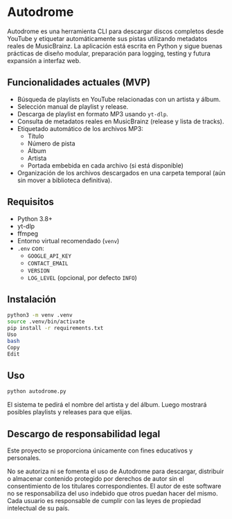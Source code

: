 # Autodrome

Autodrome es una herramienta CLI para descargar discos completos desde YouTube y etiquetar automáticamente sus pistas utilizando metadatos reales de MusicBrainz. La aplicación está escrita en Python y sigue buenas prácticas de diseño modular, preparación para logging, testing y futura expansión a interfaz web.

## Funcionalidades actuales (MVP)

- Búsqueda de playlists en YouTube relacionadas con un artista y álbum.
- Selección manual de playlist y release.
- Descarga de playlist en formato MP3 usando `yt-dlp`.
- Consulta de metadatos reales en MusicBrainz (release y lista de tracks).
- Etiquetado automático de los archivos MP3:
  - Título
  - Número de pista
  - Álbum
  - Artista
  - Portada embebida en cada archivo (si está disponible)
- Organización de los archivos descargados en una carpeta temporal (aún sin mover a biblioteca definitiva).

## Requisitos

- Python 3.8+
- yt-dlp
- ffmpeg
- Entorno virtual recomendado (`venv`)
- `.env` con:
  - `GOOGLE_API_KEY`
  - `CONTACT_EMAIL`
  - `VERSION`
  - `LOG_LEVEL` (opcional, por defecto `INFO`)

## Instalación

```bash
python3 -m venv .venv
source .venv/bin/activate
pip install -r requirements.txt
Uso
bash
Copy
Edit
```

## Uso

```bash
python autodrome.py
```

El sistema te pedirá el nombre del artista y del álbum. Luego mostrará posibles playlists y releases para que elijas.

## Descargo de responsabilidad legal

Este proyecto se proporciona únicamente con fines educativos y personales.

No se autoriza ni se fomenta el uso de Autodrome para descargar, distribuir o almacenar contenido protegido por derechos de autor sin el consentimiento de los titulares correspondientes. El autor de este software no se responsabiliza del uso indebido que otros puedan hacer del mismo. Cada usuario es responsable de cumplir con las leyes de propiedad intelectual de su país.